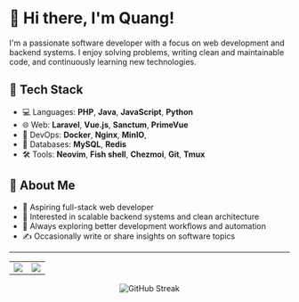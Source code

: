 # 👋 Hi there, I'm Quang!

I'm a passionate software developer with a focus on web development and backend systems. I enjoy solving problems, writing clean and maintainable code, and continuously learning new technologies.

## 🔧 Tech Stack

- 💻 Languages: **PHP**, **Java**, **JavaScript**, **Python**
- 🌐 Web: **Laravel**, **Vue.js**, **Sanctum**, **PrimeVue**
- 🐳 DevOps: **Docker**, **Nginx**, **MinIO**, 
- 🐘 Databases: **MySQL**, **Redis**
- 🛠 Tools: **Neovim**, **Fish shell**, **Chezmoi**, **Git**, **Tmux**

## 📌 About Me

- 🚀 Aspiring full-stack web developer
- 🎯 Interested in scalable backend systems and clean architecture
- 🧠 Always exploring better development workflows and automation
- ✍️ Occasionally write or share insights on software topics

---

<table align="center">
  <tbody>
    <tr>
      <td>
        <img src="https://github-readme-stats.vercel.app/api?username=OnyxPerseus&hide=stars&theme=tokyonight"/>
      </td>
      <td>
        <img src="https://github-readme-stats.vercel.app/api/top-langs/?username=OnyxPerseus&layout=compact&theme=tokyonight"/>
      </td>
    </tr>
  </tbody>
</table>

<div align="center">
  <img src="https://streak-stats.demolab.com?user=OnyxPerseus&theme=tokyonight-duo" alt="GitHub Streak" />
</div>
